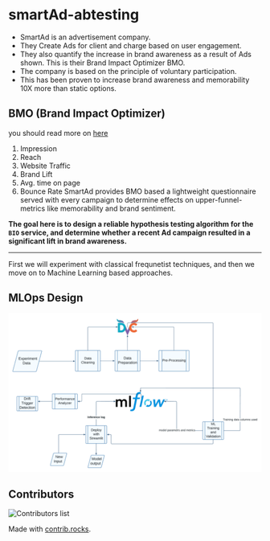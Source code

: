 # smartAd-abtesting

- SmartAd is an advertisement company.
- They Create Ads for client and charge based on user engagement.
- They also quantify the increase in brand awareness as a result of Ads shown. This is their Brand Impact Optimizer BMO.
- The company is based on the principle of voluntary participation.
- This has been proven to increase brand awareness and memorability 10X more than static options.

## BMO (Brand Impact Optimizer)

you should read more on [here](https://www.booyahadvertising.com/blog/remember-these-top-of-the-funnel-marketing-metrics-to-prove-roi/)

1. Impression
2. Reach
3. Website Traffic
4. Brand Lift
5. Avg. time on page
6. Bounce Rate
SmartAd provides BMO based a lightweight questionnaire served with every campaign to determine effects on upper-funnel-metrics like memorability and brand sentiment.

**The goal here is to design a reliable hypothesis testing algorithm for the `BIO` service, and determine whether a recent Ad campaign resulted in a significant lift in brand awareness.**

---

First we will experiment with classical frequnetist techniques, and then we move on to Machine Learning based approaches.

## MLOps Design
![mlops design](images/mlops.png)

## Contributors

![Contributors list](https://contrib.rocks/image?repo=Hen0k/smartAd-abtesting)

Made with [contrib.rocks](https://contrib.rocks).

